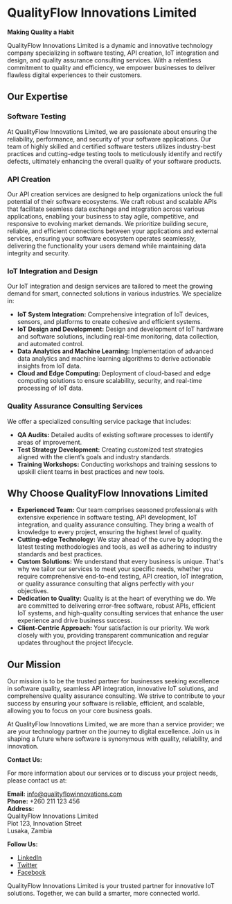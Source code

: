 
# QualityFlow Innovations Limited

**Making Quality a Habit**

QualityFlow Innovations Limited is a dynamic and innovative technology company specializing in software testing, API creation, IoT integration and design, and quality assurance consulting services. With a relentless commitment to quality and efficiency, we empower businesses to deliver flawless digital experiences to their customers.

## Our Expertise

### Software Testing
At QualityFlow Innovations Limited, we are passionate about ensuring the reliability, performance, and security of your software applications. Our team of highly skilled and certified software testers utilizes industry-best practices and cutting-edge testing tools to meticulously identify and rectify defects, ultimately enhancing the overall quality of your software products.

### API Creation
Our API creation services are designed to help organizations unlock the full potential of their software ecosystems. We craft robust and scalable APIs that facilitate seamless data exchange and integration across various applications, enabling your business to stay agile, competitive, and responsive to evolving market demands. We prioritize building secure, reliable, and efficient connections between your applications and external services, ensuring your software ecosystem operates seamlessly, delivering the functionality your users demand while maintaining data integrity and security.

### IoT Integration and Design
Our IoT integration and design services are tailored to meet the growing demand for smart, connected solutions in various industries. We specialize in:

- **IoT System Integration:** Comprehensive integration of IoT devices, sensors, and platforms to create cohesive and efficient systems.
- **IoT Design and Development:** Design and development of IoT hardware and software solutions, including real-time monitoring, data collection, and automated control.
- **Data Analytics and Machine Learning:** Implementation of advanced data analytics and machine learning algorithms to derive actionable insights from IoT data.
- **Cloud and Edge Computing:** Deployment of cloud-based and edge computing solutions to ensure scalability, security, and real-time processing of IoT data.

### Quality Assurance Consulting Services
We offer a specialized consulting service package that includes:

- **QA Audits:** Detailed audits of existing software processes to identify areas of improvement.
- **Test Strategy Development:** Creating customized test strategies aligned with the client’s goals and industry standards.
- **Training Workshops:** Conducting workshops and training sessions to upskill client teams in best practices and new tools.

## Why Choose QualityFlow Innovations Limited

- **Experienced Team:** Our team comprises seasoned professionals with extensive experience in software testing, API development, IoT integration, and quality assurance consulting. They bring a wealth of knowledge to every project, ensuring the highest level of quality.
- **Cutting-edge Technology:** We stay ahead of the curve by adopting the latest testing methodologies and tools, as well as adhering to industry standards and best practices.
- **Custom Solutions:** We understand that every business is unique. That's why we tailor our services to meet your specific needs, whether you require comprehensive end-to-end testing, API creation, IoT integration, or quality assurance consulting that aligns perfectly with your objectives.
- **Dedication to Quality:** Quality is at the heart of everything we do. We are committed to delivering error-free software, robust APIs, efficient IoT systems, and high-quality consulting services that enhance the user experience and drive business success.
- **Client-Centric Approach:** Your satisfaction is our priority. We work closely with you, providing transparent communication and regular updates throughout the project lifecycle.

## Our Mission
Our mission is to be the trusted partner for businesses seeking excellence in software quality, seamless API integration, innovative IoT solutions, and comprehensive quality assurance consulting. We strive to contribute to your success by ensuring your software is reliable, efficient, and scalable, allowing you to focus on your core business goals.

At QualityFlow Innovations Limited, we are more than a service provider; we are your technology partner on the journey to digital excellence. Join us in shaping a future where software is synonymous with quality, reliability, and innovation.

**Contact Us:**

For more information about our services or to discuss your project needs, please contact us at:

**Email:** info@qualityflowinnovations.com  
**Phone:** +260 211 123 456  
**Address:**  
QualityFlow Innovations Limited  
Plot 123, Innovation Street  
Lusaka, Zambia

**Follow Us:**

- [LinkedIn](https://www.linkedin.com/company/qualityflow-innovations)
- [Twitter](https://twitter.com/QualityFlowInnov)
- [Facebook](https://www.facebook.com/QualityFlowInnovations)

QualityFlow Innovations Limited is your trusted partner for innovative IoT solutions. Together, we can build a smarter, more connected world.
```
